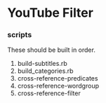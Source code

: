 # YouTube Filter

### scripts

These should be built in order.


1. build-subtitles.rb
2. build_categories.rb
3. cross-reference-predicates
4. cross-reference-wordgroup
5. cross-reference-filter


